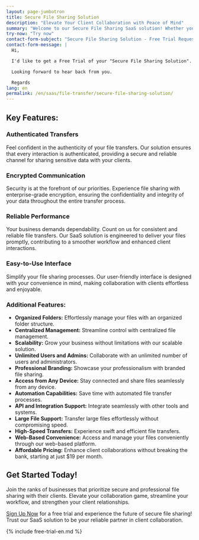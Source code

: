 ```yaml
---
layout: page-jumbotron
title: Secure File Sharing Solution
description: "Elevate Your Client Collaboration with Peace of Mind"
summary: "Welcome to our Secure File Sharing SaaS solution! Whether you are a solo professional or part of a medium-sized organization, we recognize the crucial need for secure and efficient file transfers with your clients. Our platform has been meticulously crafted to empower your business with a seamless and secure file sharing experience."
try-now: "Try now"
contact-form-subject: "Secure File Sharing Solution - Free Trial Request"
contact-form-message: |
  Hi,

  I'd like to get a Free Trial of your "Secure File Sharing Solution".

  Looking forward to hear back from you.

  Regards
lang: en
permalink: /en/saas/file-transfer/secure-file-sharing-solution/
---
```

## Key Features:

### Authenticated Transfers
Feel confident in the authenticity of your file transfers. Our solution ensures that every interaction is authenticated, providing a secure and reliable channel for sharing sensitive data with your clients.

### Encrypted Communication
Security is at the forefront of our priorities. Experience file sharing with enterprise-grade encryption, ensuring the confidentiality and integrity of your data throughout the entire transfer process.

### Reliable Performance
Your business demands dependability. Count on us for consistent and reliable file transfers. Our SaaS solution is engineered to deliver your files promptly, contributing to a smoother workflow and enhanced client interactions.

### Easy-to-Use Interface
Simplify your file sharing processes. Our user-friendly interface is designed with your convenience in mind, making collaboration with clients effortless and enjoyable.

### Additional Features:

- **Organized Folders:** Effortlessly manage your files with an organized folder structure.
- **Centralized Management:** Streamline control with centralized file management.
- **Scalability:** Grow your business without limitations with our scalable solution.
- **Unlimited Users and Admins:** Collaborate with an unlimited number of users and administrators.
- **Professional Branding:** Showcase your professionalism with branded file sharing.
- **Access from Any Device:** Stay connected and share files seamlessly from any device.
- **Automation Capabilities:** Save time with automated file transfer processes.
- **API and Integration Support:** Integrate seamlessly with other tools and systems.
- **Large File Support:** Transfer large files effortlessly without compromising speed.
- **High-Speed Transfers:** Experience swift and efficient file transfers.
- **Web-Based Convenience:** Access and manage your files conveniently through our web-based platform.
- **Affordable Pricing:** Enhance client collaborations without breaking the bank, starting at just $19 per month.

## Get Started Today!

Join the ranks of businesses that prioritize secure and professional file sharing with their clients. Elevate your collaboration game, streamline your workflow, and strengthen your client relationships.

[Sign Up Now](#start-your-free-trial) for a free trial and experience the future of secure file sharing! Trust our SaaS solution to be your reliable partner in client collaboration.

{% include free-trial-en.md %}
